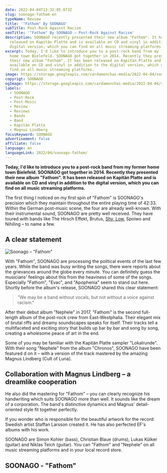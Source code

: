 ```yaml
---
date: 2022-04-04T13:32:05.073Z
slug: soonago-fathom-en
typeName: Review
title: '"Fathom" By SOONAGO'
subTitle: Post-Rock Against Racism
seoTitle: '"Fathom" By SOONAGO – Post-Rock Against Racism'
description: SOONAGO recently presented their new album "Fathom". It has been
  released on Kapitän Platte and is available on CD and vinyl in addition to the
  digital version, which you can find on all music streaming platforms.
excerpt: Today, I'd like to introduce you to a post-rock band from my former
  home town Bielefeld. SOONAGO got together in 2014. Recently they presented
  their new album "Fathom". It has been released on Kapitän Platte and is
  available on CD and vinyl in addition to the digital version, which you can
  find on all music streaming platforms.
image: https://storage.googleapis.com/cardamonchai-media/2022-04-04/soonago-jpg-imagine-181818_21201f_1024_768/640.webp
copyrigt: SOONAGO
ogImage: https://storage.googleapis.com/cardamonchai-media/2022-04-04/soonago-fb-jpg-imagine-181818_232221_1200_628/640.webp
labels:
  - SOONAGO
  - Post-Rock
  - Post-Music
  - Review
  - Reviews
  - Bands
  - Band
  - Kapitän Platte
  - Magnus Lindberg
focusKeyword: SOONAGO
advertisement: false
affiliate: false
language: en
languageLink: 2022/04/soonago-fathom/
---
```

**Today, I'd like to introduce you to a post-rock band from my former home town Bielefeld. SOONAGO got together in 2014. Recently they presented their new album "Fathom". It has been released on Kapitän Platte and is available on CD and vinyl in addition to the digital version, which you can find on all music streaming platforms.**

The first thing I noticed on my first spin of "Fathom" is SOONAGO's precision which they maintain throughout the entire playing time of 42:33. Within the German post-music scene, the four are already well-known. With their instrumental sound, SOONAGO are pretty well received. They have toured with bands like The Hirsch Effekt, Brutus, [Shy, Low](/2021/10/shy-low-interview-en/), Spoiwo and Nihiling – to name a few.

## A clear statement

![Soonago – "Fathom"](https://storage.googleapis.com/cardamonchai-media/2022-04-04/soonago-fathom-png-imagine-d8c8a8_968773_1080_1080/640.webp "Soonago – \"Fathom\"")

With "Fathom", SOONAGO are processing the political events of the last few years. While the band was busy writing the songs, there were reports about the grievances around the globe every minute. You can definitely guess the musicians' feelings about this from the heaviness of some of the songs. Especially "Fathom", "Evac", and "Apophenia" seem to stand out here. Shortly before the album's release, SOONAGO shared this clear statement:

> "We may be a band without vocals, but not without a voice against racism."

After their debut album "Nephele" in 2017, "Fathom" is the second full-length album of the post-rock crew from East-Westphalia. Their elegant mix of brutal riffs and dreamy soundscapes speaks for itself. Their tracks tell a multifaceted and exciting story that builds up bar by bar and song by song, creating a wholesome peace of art in the end.

Some of you may be familiar with the Kapitän Platte sampler "Lokalrunde". With their song "Nephele" from the album "Chronos", SOONAGO have been featured d on it – with a version of the track mastered by the amazing Magnus Lindberg (Cult of Luna).

## Collaboration with Magnus Lindberg – a dreamlike cooperation

He also did the mastering for "Fathom" – you can clearly recognize his handwriting which suits SOONAGO more than well. It sounds like the dream of a corporation. The band's distinctive dynamics and Magnus' detail-oriented style fit together perfectly.

If you wonder who is responsible for the beautiful artwork for the record: Swedish artist Staffan Larsson created it. He has also perfected EF's albums with his work.

SOONAGO are Simon Kohler (bass), Christian Blaue (drums), Lukas Külker (guitar) and Niklas Teich (guitar). You can "Fathom" and "Nephele" on all music streaming platforms and in your local record store.

## SOONAGO - "Fathom"

<YouTube id="VtgsdMDwPlc" />